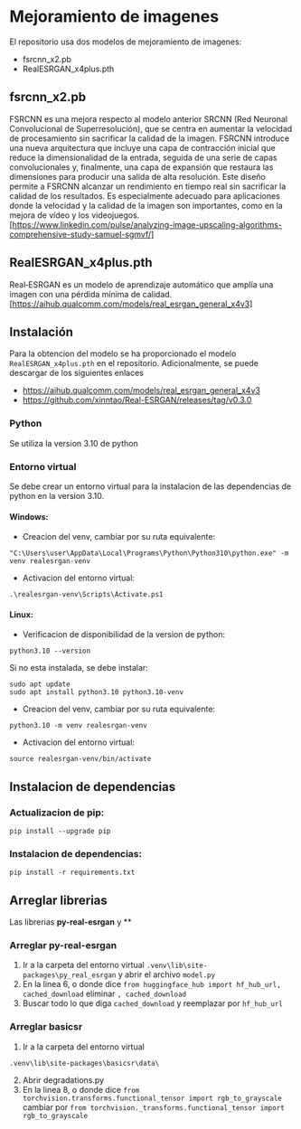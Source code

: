 # Mejoramiento de imagenes

El repositorio usa dos modelos de mejoramiento de imagenes:

- fsrcnn_x2.pb
- RealESRGAN_x4plus.pth

## fsrcnn_x2.pb

FSRCNN es una mejora respecto al modelo anterior SRCNN (Red Neuronal Convolucional de Superresolución), que se centra en aumentar la velocidad de procesamiento sin sacrificar la calidad de la imagen. FSRCNN introduce una nueva arquitectura que incluye una capa de contracción inicial que reduce la dimensionalidad de la entrada, seguida de una serie de capas convolucionales y, finalmente, una capa de expansión que restaura las dimensiones para producir una salida de alta resolución. Este diseño permite a FSRCNN alcanzar un rendimiento en tiempo real sin sacrificar la calidad de los resultados. Es especialmente adecuado para aplicaciones donde la velocidad y la calidad de la imagen son importantes, como en la mejora de vídeo y los videojuegos. [https://www.linkedin.com/pulse/analyzing-image-upscaling-algorithms-comprehensive-study-samuel-sgmvf/]

## RealESRGAN_x4plus.pth

Real‑ESRGAN es un modelo de aprendizaje automático que amplía una imagen con una pérdida mínima de calidad. [https://aihub.qualcomm.com/models/real_esrgan_general_x4v3]

## Instalación

Para la obtencion del modelo se ha proporcionado el modelo ```RealESRGAN_x4plus.pth``` en el repositorio. 
Adicionalmente, se puede descargar de los siguientes enlaces

- https://aihub.qualcomm.com/models/real_esrgan_general_x4v3
- https://github.com/xinntao/Real-ESRGAN/releases/tag/v0.3.0

### Python

Se utiliza la version 3.10 de python


### Entorno virtual

Se debe crear un entorno virtual para la instalacion de las dependencias de python en la version 3.10.

#### Windows:
 - Creacion del venv, cambiar por su ruta equivalente:
 ```
 "C:\Users\user\AppData\Local\Programs\Python\Python310\python.exe" -m venv realesrgan-venv
 ```
 - Activacion del entorno virtual:
 ```
 .\realesrgan-venv\Scripts\Activate.ps1
 ```
#### Linux:
 - Verificacion de disponibilidad de la version de python:
 ```
 python3.10 --version
 ```
 Si no esta instalada, se debe instalar:
 ```
 sudo apt update
 sudo apt install python3.10 python3.10-venv
 ```
 - Creacion del venv, cambiar por su ruta equivalente:
 ```
 python3.10 -m venv realesrgan-venv
 ```
 - Activacion del entorno virtual:
 ```
 source realesrgan-venv/bin/activate
 ```

## Instalacion de dependencias

### Actualizacion de pip:
```
pip install --upgrade pip
```

### Instalacion de dependencias:
```
pip install -r requirements.txt
```


## Arreglar librerias

Las librerias **py-real-esrgan** y **

### Arreglar py-real-esrgan

1. Ir a la carpeta del entorno virtual ```.venv\lib\site-packages\py_real_esrgan``` y abrir el archivo ```model.py```
2. En la linea 6, o donde dice ```from huggingface_hub import hf_hub_url, cached_download```
eliminar ```, cached_download```
3. Buscar todo lo que diga ```cached_download``` y reemplazar por ```hf_hub_url```

### Arreglar basicsr

1. Ir a la carpeta del entorno virtual
```
.venv\lib\site-packages\basicsr\data\
```
2. Abrir degradations.py
3. En la linea 8, o donde dice ```from torchvision.transforms.functional_tensor import rgb_to_grayscale``` cambiar por ```from torchvision._transforms.functional_tensor import rgb_to_grayscale```